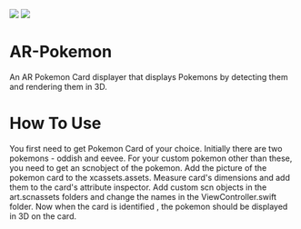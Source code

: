 <img src = "https://img.shields.io/badge/Author-Pranjal_Bhardwaj-green"> <img src = "https://img.shields.io/badge/Language-Swift-orange">

# AR-Pokemon

An AR Pokemon Card displayer that displays Pokemons by detecting them and rendering them in 3D.

# How To Use

You first need to get Pokemon Card of your choice.
Initially there are two pokemons - oddish and eevee.
For your custom pokemon other than these, you need to get an scnobject of the pokemon.
Add the picture of the pokemon card to the xcassets.assets.
Measure card's dimensions and add them to the card's attribute inspector.
Add custom scn objects in the art.scnassets folders and change the names in the ViewController.swift folder.
Now when the card is identified , the pokemon should be displayed in 3D on the card.
